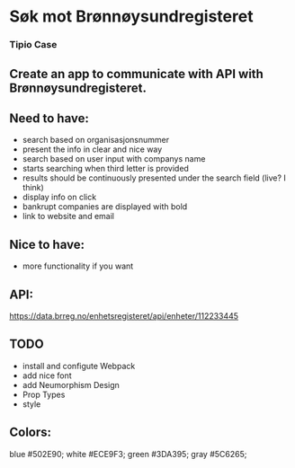 # Søk mot Brønnøysundregisteret
### Tipio Case

## Create an app to communicate with API with Brønnøysundregisteret.

## Need to have:
- search based on organisasjonsnummer
- present the info in clear and nice way
- search based on user input with companys name
- starts searching when third letter is provided
- results should be continuously presented under the search field (live? I think)
- display info on click
- bankrupt companies are displayed with bold
- link to website and email

## Nice to have:
- more functionality if you want

## API:
https://data.brreg.no/enhetsregisteret/api/enheter/112233445

## TODO
- install and configute Webpack
- add nice font
- add Neumorphism Design
- Prop Types
- style

## Colors: 

blue #502E90;
white #ECE9F3;
green #3DA395;
gray #5C6265;